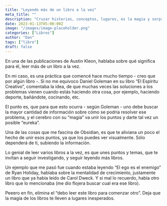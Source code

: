 ```yaml
---
title: "Leyendo más de un libro a la vez"
meta_title: ""
description: "Cruzar historias, conceptos, lugares, es la magia y sorpresa que generan los libros"
date: 2023-01-13T05:00:00Z
image: "/images/image-placeholder.png"
categories: ["Libros"]
author: "Dan"
tags: ["libro"]
draft: false
---
```


En una de las publicaciones de Austin Kleon, hablaba sobre qué significa para él, leer más de un libro a la vez.

En mi caso, es una práctica que comencé hace mucho tiempo - creo que por algún libro -. Si no me equivoco Daniel Goleman en su libro “El Espíritu Creativo”, comentaba la idea, de que muchas veces las soluciones a los problemas vienen cuando estás haciendo otra cosa, por ejemplo, haciendo deporte, bañándote, cocinando, etc.

El punto es, que para que esto ocurra - según Goleman - uno debe buscar la mayor cantidad de información sobre cómo se podría resolver ese problema, y el cerebro con su “magia” va unir los puntos y darte tal vez un posible “eureka”.

Una de las cosas que me fascina de Obsidian, es que te aliviana un poco el hecho de unir esos puntos, ya que los puedes ver visualmente. Sólo dependerá de ti, subiendo la información.

Lo genial de leer varios libros a la vez, es que unes puntos y temas, que te invitan a seguir investigando, y seguir leyendo más libros.

Un ejemplo que me pasó fue cuando estaba leyendo “El ego es el enemigo” de Ryan Holiday, hablaba sobre la mentalidad de crecimiento, justamente un libro que ya habia leido de Carol Dweck. Y si mal lo recuerdo, había otro libro que lo mencionaba (me dio flojera buscar cual era ese libro).

Peeero en fin, elimina el “debo leer este libro para comenzar otro”. Deja que la magia de los libros te lleven a lugares inesperados.